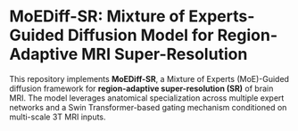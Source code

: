 # MoEDiff-SR: Mixture of Experts-Guided Diffusion Model for Region-Adaptive MRI Super-Resolution

This repository implements **MoEDiff-SR**, a Mixture of Experts (MoE)-Guided diffusion framework for **region-adaptive super-resolution (SR)** of brain MRI. The model leverages anatomical specialization across multiple expert networks and a Swin Transformer-based gating mechanism conditioned on multi-scale 3T MRI inputs.
